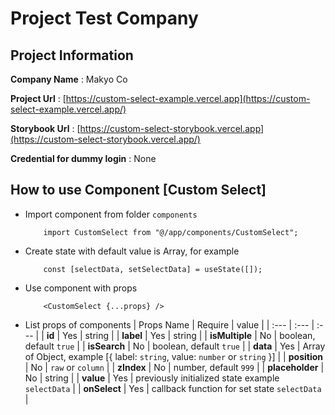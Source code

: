 # Project Test Company

## Project Information

**Company Name** : Makyo Co

**Project Url** : [https://custom-select-example.vercel.app](https://custom-select-example.vercel.app/)

**Storybook Url** : [https://custom-select-storybook.vercel.app](https://custom-select-storybook.vercel.app/)

**Credential for dummy login** : None

## How to use Component [Custom Select]

-   Import component from folder `components`
    ```
        import CustomSelect from "@/app/components/CustomSelect";
    ```
-   Create state with default value is Array, for example
    ```
        const [selectData, setSelectData] = useState([]);
    ```
-   Use component with props
    ```
        <CustomSelect {...props} />
    ```
-   List props of components
    | Props Name | Require | value |
    | :--- | :--- | :--- |
    | **id** | Yes | string |
    | **label** | Yes | string |
    | **isMultiple** | No | boolean, default `true` |
    | **isSearch** | No | boolean, default `true` |
    | **data** | Yes | Array of Object, example [{ label: `string`, value: `number` or `string` }] |
    | **position** | No | `raw` or `column` |
    | **zIndex** | No | number, default `999` |
    | **placeholder** | No | string |
    | **value** | Yes | previously initialized state example `selectData` |
    | **onSelect** | Yes | callback function for set state `selectData` |
